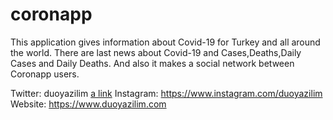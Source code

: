 # coronapp

This application gives information about Covid-19 for Turkey and all around the world. 
There are last news about Covid-19 and Cases,Deaths,Daily Cases and Daily Deaths. 
And also it makes a social network between Coronapp users.

Twitter: duoyazilim [a link](https://www.twitter.com/duoyazilim) 
Instagram: https://www.instagram.com/duoyazilim
Website: https://www.duoyazilim.com
